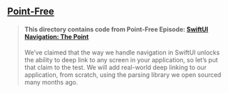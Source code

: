## [Point-Free](https://www.pointfree.co)

> #### This directory contains code from Point-Free Episode: [SwiftUI Navigation: The Point](https://www.pointfree.co/episodes/ep168-swiftui-navigation-the-point)
>
> We’ve claimed that the way we handle navigation in SwiftUI unlocks the ability to deep link to any screen in your application, so let’s put that claim to the test. We will add real-world deep linking to our application, from scratch, using the parsing library we open sourced many months ago.
